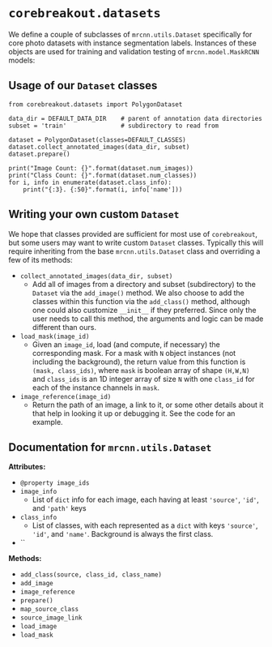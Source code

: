 # `corebreakout.datasets`

We define a couple of subclasses of `mrcnn.utils.Dataset` specifically for core photo datasets with instance segmentation labels. Instances of these objects are used for training and validation testing of `mrcnn.model.MaskRCNN` models:

## Usage of our `Dataset` classes

```
from corebreakout.datasets import PolygonDataset

data_dir = DEFAULT_DATA_DIR    # parent of annotation data directories
subset = 'train'               # subdirectory to read from

dataset = PolygonDataset(classes=DEFAULT_CLASSES)
dataset.collect_annotated_images(data_dir, subset)
dataset.prepare()

print("Image Count: {}".format(dataset.num_images))
print("Class Count: {}".format(dataset.num_classes))
for i, info in enumerate(dataset.class_info):
    print("{:3}. {:50}".format(i, info['name']))
```


## Writing your own custom `Dataset`

We hope that classes provided are sufficient for most use of `corebreakout`, but some users may want to write custom `Dataset` classes. Typically this will require inheriting from the base `mrcnn.utils.Dataset` class and overriding a few of its methods:

- `collect_annotated_images(data_dir, subset)`
  - Add all of images from a directory and subset (subdirectory) to the `Dataset` via the `add_image()` method. We also choose to add the classes within this function via the `add_class()` method, although one could also customize `__init__` if they preferred. Since only the user needs to call this method, the arguments and logic can be made different than ours.    
- `load_mask(image_id)`
  - Given an `image_id`, load (and compute, if necessary) the corresponding mask. For a mask with `N` object instances (not including the background), the return value from this function is `(mask, class_ids)`, where `mask` is boolean array of shape `(H,W,N)` and `class_ids` is an 1D integer array of size `N` with one `class_id` for each of the instance channels in `mask`.
- `image_reference(image_id)`
  - Return the path of an image, a link to it, or some other details about it that help in looking it up or debugging it. See the code for an example.

## Documentation for `mrcnn.utils.Dataset`

**Attributes:**
- `@property image_ids`
- `image_info`
  - List of `dict` info for each image, each having at least `'source'`, `'id'`, and `'path'` keys
- `class_info`
  - List of classes, with each represented as a `dict` with keys `'source'`, `'id'`, and `'name'`. Background is always the first class.
- ``

**Methods:**
- `add_class(source, class_id, class_name)`
- `add_image`
- `image_reference`
- `prepare()`
- `map_source_class`
- `source_image_link`
- `load_image`
- `load_mask`
